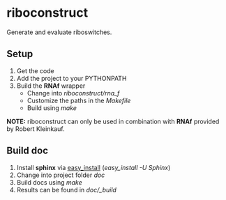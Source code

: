 # riboconstruct

Generate and evaluate riboswitches.

## Setup

1. Get the code
2. Add the project to your PYTHONPATH
3. Build the **RNAf** wrapper
    * Change into *riboconstruct/rna_f*
    * Customize the paths in the *Makefile*
    * Build using *make*

**NOTE:** 
riboconstruct can only be used in combination with **RNAf** provided by Robert Kleinkauf.

## Build doc

1. Install **sphinx** via [easy_install](https://pypi.python.org/pypi/setuptools) (*easy_install -U Sphinx*)
2. Change into project folder *doc*
3. Build docs using *make*
4. Results can be found in *doc/_build*
